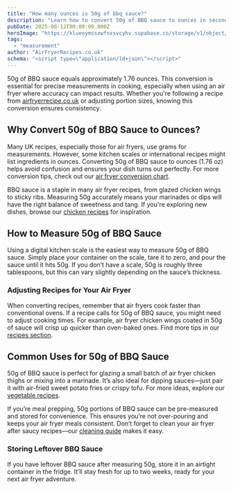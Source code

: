 ```yaml
---
title: "How many ounces is 50g of bbq sauce?"
description: "Learn how to convert 50g of BBQ sauce to ounces in seconds. Perfect for air fryer recipes and precise UK measurements."
pubDate: 2025-08-12T00:00:00.000Z
heroImage: "https://klueoymssxwfnxsvcyhv.supabase.co/storage/v1/object/public/md/how-many-ounces-is-50g-of-bbq-sauce-a281b785.webp"
tags:
  - "measurement"
author: "AirFryerRecipes.co.uk"
schema: "<script type=\"application/ld+json\"></script>"
---
```


<p>50g of BBQ sauce equals approximately 1.76 ounces. This conversion is essential for precise measurements in cooking, especially when using an air fryer where accuracy can impact results. Whether you're following a recipe from <a href=https://www.airfryerrecipe.co.uk>airfryerrecipe.co.uk</a> or adjusting portion sizes, knowing this conversion ensures consistency.</p>  

<h2>Why Convert 50g of BBQ Sauce to Ounces?</h2>  
<p>Many UK recipes, especially those for air fryers, use grams for measurements. However, some kitchen scales or international recipes might list ingredients in ounces. Converting 50g of BBQ sauce to ounces (1.76 oz) helps avoid confusion and ensures your dish turns out perfectly. For more conversion tips, check out our <a href=https://www.airfryerrecipe.co.uk/air-fryer-conversion-chart>air fryer conversion chart</a>.</p>  

<p>BBQ sauce is a staple in many air fryer recipes, from glazed chicken wings to sticky ribs. Measuring 50g accurately means your marinades or dips will have the right balance of sweetness and tang. If you're exploring new dishes, browse our <a href=https://www.airfryerrecipe.co.uk/recipe-category/chicken>chicken recipes</a> for inspiration.</p>  

<h2>How to Measure 50g of BBQ Sauce</h2>  
<p>Using a digital kitchen scale is the easiest way to measure 50g of BBQ sauce. Simply place your container on the scale, tare it to zero, and pour the sauce until it hits 50g. If you don’t have a scale, 50g is roughly three tablespoons, but this can vary slightly depending on the sauce’s thickness.</p>  

<h3>Adjusting Recipes for Your Air Fryer</h3>  
<p>When converting recipes, remember that air fryers cook faster than conventional ovens. If a recipe calls for 50g of BBQ sauce, you might need to adjust cooking times. For example, air fryer chicken wings coated in 50g of sauce will crisp up quicker than oven-baked ones. Find more tips in our <a href=https://www.airfryerrecipe.co.uk/recipes>recipes section</a>.</p>  

<h2>Common Uses for 50g of BBQ Sauce</h2>  
<p>50g of BBQ sauce is perfect for glazing a small batch of air fryer chicken thighs or mixing into a marinade. It’s also ideal for dipping sauces—just pair it with air-fried sweet potato fries or crispy tofu. For more ideas, explore our <a href=https://www.airfryerrecipe.co.uk/recipe-category/vegetables>vegetable recipes</a>.</p>  

<p>If you’re meal prepping, 50g portions of BBQ sauce can be pre-measured and stored for convenience. This ensures you’re not over-pouring and keeps your air fryer meals consistent. Don’t forget to clean your air fryer after saucy recipes—our <a href=https://www.airfryerrecipe.co.uk/air-fryer-cleaner>cleaning guide</a> makes it easy.</p>  

<h3>Storing Leftover BBQ Sauce</h3>  
<p>If you have leftover BBQ sauce after measuring 50g, store it in an airtight container in the fridge. It’ll stay fresh for up to two weeks, ready for your next air fryer adventure.</p>